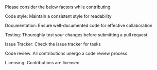 Please consider the below factors while contributing

Code style:
Maintain a consistent style for readability

Documentation:
Ensure well-documented code for effective collaboration

Testing:
Thouroghly test your changes before submitting a pull request

Issue Tracker:
Check the issue tracker for tasks

Code review:
All contributions unergo a code review process

Licensing:
Contributions are licensed
